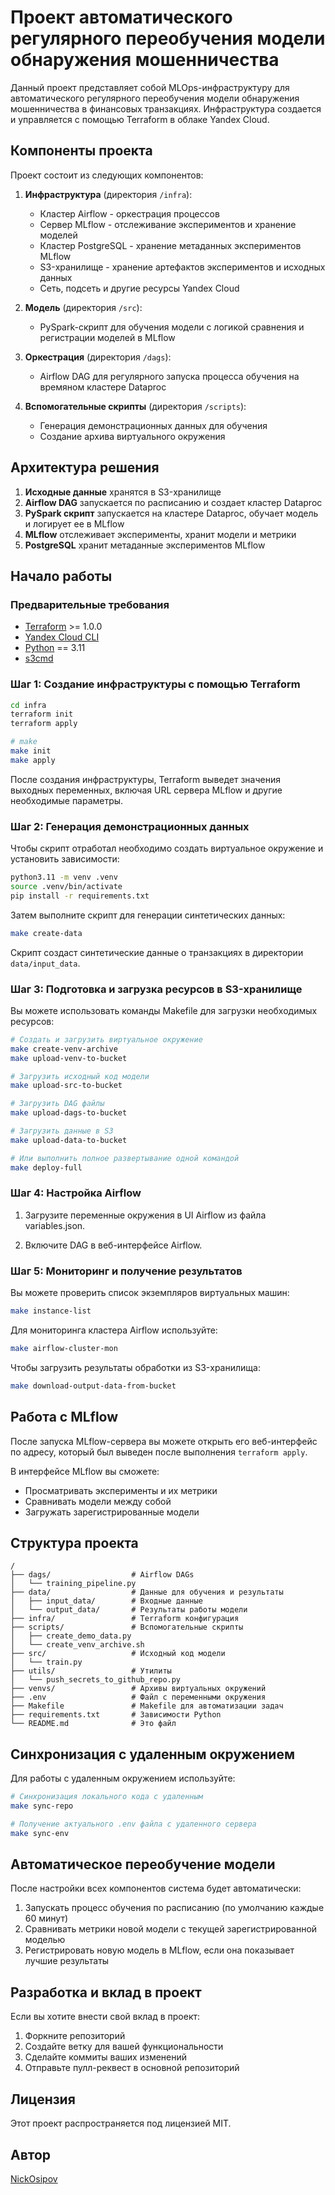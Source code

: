# Проект автоматического регулярного переобучения модели обнаружения мошенничества

Данный проект представляет собой MLOps-инфраструктуру для автоматического регулярного переобучения модели обнаружения мошенничества в финансовых транзакциях. Инфраструктура создается и управляется с помощью Terraform в облаке Yandex Cloud.

## Компоненты проекта

Проект состоит из следующих компонентов:

1. **Инфраструктура** (директория `/infra`):
   - Кластер Airflow - оркестрация процессов
   - Сервер MLflow - отслеживание экспериментов и хранение моделей
   - Кластер PostgreSQL - хранение метаданных экспериментов MLflow
   - S3-хранилище - хранение артефактов экспериментов и исходных данных
   - Сеть, подсеть и другие ресурсы Yandex Cloud

2. **Модель** (директория `/src`):
   - PySpark-скрипт для обучения модели с логикой сравнения и регистрации моделей в MLflow

3. **Оркестрация** (директория `/dags`):
   - Airflow DAG для регулярного запуска процесса обучения на времяном кластере Dataproc

1. **Вспомогательные скрипты** (директория `/scripts`):
   - Генерация демонстрационных данных для обучения
   - Создание архива виртуального окружения

## Архитектура решения

1. **Исходные данные** хранятся в S3-хранилище
2. **Airflow DAG** запускается по расписанию и создает кластер Dataproc
3. **PySpark скрипт** запускается на кластере Dataproc, обучает модель и логирует ее в MLflow
4. **MLflow** отслеживает эксперименты, хранит модели и метрики
5. **PostgreSQL** хранит метаданные экспериментов MLflow

## Начало работы

### Предварительные требования

- [Terraform](https://www.terraform.io/downloads.html) >= 1.0.0
- [Yandex Cloud CLI](https://cloud.yandex.ru/docs/cli/quickstart)
- [Python](https://www.python.org/downloads/) == 3.11
- [s3cmd](https://s3tools.org/download)

### Шаг 1: Создание инфраструктуры с помощью Terraform

```bash
cd infra
terraform init
terraform apply

# make
make init
make apply
```

После создания инфраструктуры, Terraform выведет значения выходных переменных, включая URL сервера MLflow и другие необходимые параметры.

### Шаг 2: Генерация демонстрационных данных

Чтобы скрипт отработал необходимо создать виртуальное окружение и установить зависимости:

```bash
python3.11 -m venv .venv
source .venv/bin/activate
pip install -r requirements.txt
```

Затем выполните скрипт для генерации синтетических данных:

```bash
make create-data
```

Скрипт создаст синтетические данные о транзакциях в директории `data/input_data`.

### Шаг 3: Подготовка и загрузка ресурсов в S3-хранилище

Вы можете использовать команды Makefile для загрузки необходимых ресурсов:

```bash
# Создать и загрузить виртуальное окружение
make create-venv-archive
make upload-venv-to-bucket

# Загрузить исходный код модели
make upload-src-to-bucket

# Загрузить DAG файлы
make upload-dags-to-bucket

# Загрузить данные в S3
make upload-data-to-bucket

# Или выполнить полное развертывание одной командой
make deploy-full
```

### Шаг 4: Настройка Airflow

1. Загрузите переменные окружения в UI Airflow из файла variables.json.

2. Включите DAG в веб-интерфейсе Airflow.

### Шаг 5: Мониторинг и получение результатов

Вы можете проверить список экземпляров виртуальных машин:
```bash
make instance-list
```

Для мониторинга кластера Airflow используйте:
```bash
make airflow-cluster-mon
```

Чтобы загрузить результаты обработки из S3-хранилища:
```bash
make download-output-data-from-bucket
```

## Работа с MLflow

После запуска MLflow-сервера вы можете открыть его веб-интерфейс по адресу, который был выведен после выполнения `terraform apply`.

В интерфейсе MLflow вы сможете:
- Просматривать эксперименты и их метрики
- Сравнивать модели между собой
- Загружать зарегистрированные модели

## Структура проекта

```
/
├── dags/                  # Airflow DAGs
│   └── training_pipeline.py
├── data/                  # Данные для обучения и результаты
│   ├── input_data/        # Входные данные
│   └── output_data/       # Результаты работы модели
├── infra/                 # Terraform конфигурация
├── scripts/               # Вспомогательные скрипты
│   ├── create_demo_data.py
│   └── create_venv_archive.sh
├── src/                   # Исходный код модели
│   └── train.py
├── utils/                 # Утилиты
│   └── push_secrets_to_github_repo.py
├── venvs/                 # Архивы виртуальных окружений
├── .env                   # Файл с переменными окружения
├── Makefile               # Makefile для автоматизации задач
├── requirements.txt       # Зависимости Python
└── README.md              # Это файл
```

## Синхронизация с удаленным окружением

Для работы с удаленным окружением используйте:

```bash
# Синхронизация локального кода с удаленным
make sync-repo

# Получение актуального .env файла с удаленного сервера
make sync-env
```

## Автоматическое переобучение модели

После настройки всех компонентов система будет автоматически:

1. Запускать процесс обучения по расписанию (по умолчанию каждые 60 минут)
2. Сравнивать метрики новой модели с текущей зарегистрированной моделью
3. Регистрировать новую модель в MLflow, если она показывает лучшие результаты

## Разработка и вклад в проект

Если вы хотите внести свой вклад в проект:

1. Форкните репозиторий
2. Создайте ветку для вашей функциональности
3. Сделайте коммиты ваших изменений
4. Отправьте пулл-реквест в основной репозиторий

## Лицензия

Этот проект распространяется под лицензией MIT.

## Автор

[NickOsipov](https://t.me.com/NickOsipov)
